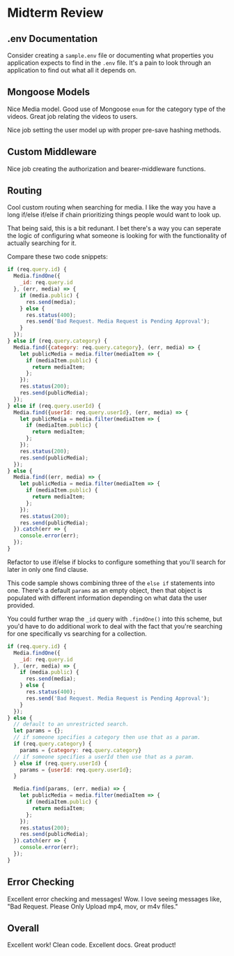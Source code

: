 # Midterm Review

## .env Documentation
Consider creating a `sample.env` file or documenting what properties you
application expects to find in the `.env` file. It's a pain to look through
an application to find out what all it depends on.

## Mongoose Models
Nice Media model. Good use of Mongoose `enum` for the category type of the
videos. Great job relating the videos to users.

Nice job setting the user model up with proper pre-save hashing methods.

## Custom Middleware
Nice job creating the authorization and bearer-middleware functions.

## Routing
Cool custom routing when searching for media. I like the way you have a long
if/else if/else if chain prioritizing things people would want to look up.

That being said, this is a bit redunant. I bet there's a way you can seperate
the logic of configuring what someone is looking for with the functionality of
actually searching for it.

Compare these two code snippets:

```js
if (req.query.id) {
  Media.findOne({
    _id: req.query.id
  }, (err, media) => {
    if (media.public) {
      res.send(media);
    } else {
      res.status(400);
      res.send('Bad Request. Media Request is Pending Approval');
    }
  });
} else if (req.query.category) {
  Media.find({category: req.query.category}, (err, media) => {
    let publicMedia = media.filter(mediaItem => {
      if (mediaItem.public) {
        return mediaItem;
      };
    });
    res.status(200);
    res.send(publicMedia);
  });
} else if (req.query.userId) {
  Media.find({userId: req.query.userId}, (err, media) => {
    let publicMedia = media.filter(mediaItem => {
      if (mediaItem.public) {
        return mediaItem;
      };
    });
    res.status(200);
    res.send(publicMedia);
  });
} else {
  Media.find((err, media) => {
    let publicMedia = media.filter(mediaItem => {
      if (mediaItem.public) {
        return mediaItem;
      };
    });
    res.status(200);
    res.send(publicMedia);
  }).catch(err => {
    console.error(err);
  });
}
```

Refactor to use if/else if blocks to configure something that you'll search
for later in only one find clause.

This code sample shows combining three of the `else if` statements into one.
There's a default `params` as an empty object, then that object is populated
with different information depending on what data the user provided.

You could further wrap the `_id` query with `.findOne()` into this scheme, but
you'd have to do additional work to deal with the fact that you're searching for
one specifically vs searching for a collection.

```js
if (req.query.id) {
  Media.findOne({
    _id: req.query.id
  }, (err, media) => {
    if (media.public) {
      res.send(media);
    } else {
      res.status(400);
      res.send('Bad Request. Media Request is Pending Approval');
    }
  });
} else {
  // default to an unrestricted search.
  let params = {};
  // if someone specifies a category then use that as a param.
  if (req.query.category) {
    params = {category: req.query.category}
  // if someone specifies a userId then use that as a param.
  } else if (req.query.userId) {
    params = {userId: req.query.userId};
  }

  Media.find(params, (err, media) => {
    let publicMedia = media.filter(mediaItem => {
      if (mediaItem.public) {
        return mediaItem;
      };
    });
    res.status(200);
    res.send(publicMedia);
  }).catch(err => {
    console.error(err);
  });
}
```

## Error Checking
Excellent error checking and messages! Wow. I love seeing messages like,
"Bad Request. Please Only Upload mp4, mov, or m4v files."

## Overall
Excellent work! Clean code. Excellent docs. Great product!